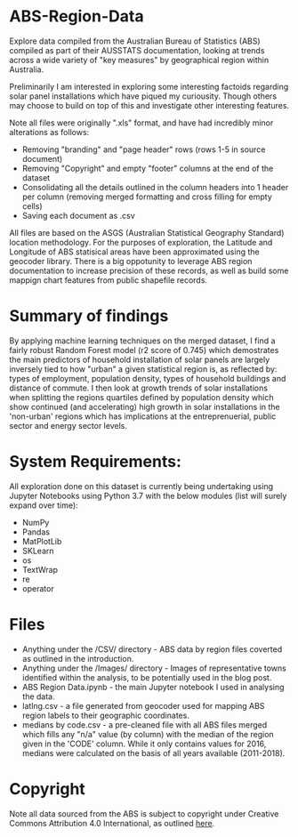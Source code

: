 # ABS-Region-Data
Explore data compiled from the Australian Bureau of Statistics (ABS) compiled as part of their AUSSTATS documentation, looking at trends across a wide variety of "key measures" by geographical region within Australia.

Preliminarily I am interested in exploring some interesting factoids regarding solar panel installations which have piqued my curiousity. Though others may choose to build on top of this and investigate other interesting features.

Note all files were originally ".xls" format, and have had incredibly minor alterations as follows:
* Removing "branding" and "page header" rows (rows 1-5 in source document)
* Removing "Copyright" and empty "footer" columns at the end of the dataset
* Consolidating all the details outlined in the column headers into 1 header per column (removing merged formatting and cross filling for empty cells)
* Saving each document as .csv

All files are based on the ASGS (Australian Statistical Geography Standard) location methodology. For the purposes of exploration, the Latitude and Longitude of ABS statisical areas have been approximated using the geocoder library. There is a big oppotunity to leverage ABS region documentation to increase precision of these records, as well as build some mappign chart features from public shapefile records.

# Summary of findings
By applying machine learning techniques on the merged dataset, I find a fairly robust Random Forest model (r2 score of 0.745) which demostrates the main predictors of household installation of solar panels are largely inversely tied to how "urban" a given statistical region is, as reflected by: types of employment, population density, types of household buildings and distance of commute. I then look at growth trends of solar installations when splitting the regions quartiles defined by population density which show continued (and accelerating) high growth in solar installations in the 'non-urban' regions which has implications at the entreprenuerial, public sector and energy sector levels.

# System Requirements:
All exploration done on this dataset is currently being undertaking using Jupyter Notebooks using Python 3.7 with the below modules (list will surely expand over time):
* NumPy
* Pandas
* MatPlotLib
* SKLearn
* os
* TextWrap
* re
* operator

# Files
* Anything under the /CSV/ directory - ABS data by region files coverted as outlined in the introduction.
* Anything under the /Images/ directory - Images of representative towns identified within the analysis, to be potentially used in the blog post.
* ABS Region Data.ipynb - the main Jupyter notebook I used in analysing the data. 
* latlng.csv - a file generated from geocoder used for mapping ABS region labels to their geographic coordinates.
* medians by code.csv - a pre-cleaned file with all ABS files merged which fills any "n/a" value (by column) with the median of the region given in the 'CODE' column. While it only contains values for 2016, medians were calculated on the basis of all years available (2011-2018).

# Copyright
Note all data sourced from the ABS is subject to copyright under Creative Commons Attribution 4.0 International, as outlined [here](https://www.abs.gov.au/copyright).